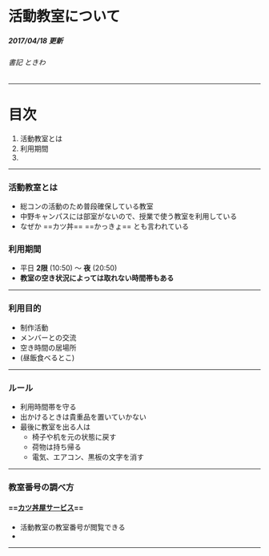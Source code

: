 <!-- $theme: gaia -->

# 活動教室について

##### 2017/04/18 更新
###### 書記 ときわ

---
<!-- *template: invert -->

# 目次
1. 活動教室とは
2. 利用期間
3. 

---

<!-- page_number: true -->

### 活動教室とは
- 総コンの活動のため普段確保している教室
- 中野キャンパスには部室がないので、授業で使う教室を利用している
- なぜか ==カツ丼== ==かっきょ== とも言われている

### 利用期間
- 平日 **2限** (10:50) ～ **夜** (20:50)
- **教室の空き状況によっては取れない時間帯もある**

---

### 利用目的
- 制作活動
- メンバーとの交流
- 空き時間の居場所
- (昼飯食べるとこ)

---

### ルール
- 利用時間帯を守る
- 出かけるときは貴重品を置いていかない
- 最後に教室を出る人は
	- 椅子や机を元の状態に戻す
	- 荷物は持ち帰る
	- 電気、エアコン、黒板の文字を消す

---

### 教室番号の調べ方
#### ==[カツ丼屋サービス](https://goo.gl/o4r97i)==
- 活動教室の教室番号が閲覧できる
- 

---

<!-- *template: gaia -->
<!-- *template: invert -->
